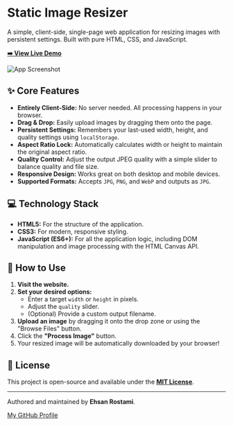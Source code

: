 # Static Image Resizer

A simple, client-side, single-page web application for resizing images with persistent settings. Built with pure HTML, CSS, and JavaScript.

**[➡️ View Live Demo]([https://ehsan-rostami.github.io/image-resizer/](https://ehsan-rostami.github.io/tools/image-resizer/index.html))**

<!-- 
    TODO for you: After you deploy, take a screenshot of the application and upload it 
    to your repository. Then, replace the line below with the link to your screenshot.
    For example: ![App Screenshot](./screenshot.png) 
-->
![App Screenshot](https://via.placeholder.com/600x400.png?text=./demo.png)

## ✨ Core Features

- **Entirely Client-Side:** No server needed. All processing happens in your browser.
- **Drag & Drop:** Easily upload images by dragging them onto the page.
- **Persistent Settings:** Remembers your last-used width, height, and quality settings using `localStorage`.
- **Aspect Ratio Lock:** Automatically calculates width or height to maintain the original aspect ratio.
- **Quality Control:** Adjust the output JPEG quality with a simple slider to balance quality and file size.
- **Responsive Design:** Works great on both desktop and mobile devices.
- **Supported Formats:** Accepts `JPG`, `PNG`, and `WebP` and outputs as `JPG`.

## 💻 Technology Stack

- **HTML5:** For the structure of the application.
- **CSS3:** For modern, responsive styling.
- **JavaScript (ES6+):** For all the application logic, including DOM manipulation and image processing with the HTML Canvas API.

## 🚀 How to Use

1.  **Visit the website.**
2.  **Set your desired options:**
    - Enter a target `width` or `height` in pixels.
    - Adjust the `quality` slider.
    - (Optional) Provide a custom output filename.
3.  **Upload an image** by dragging it onto the drop zone or using the "Browse Files" button.
4.  Click the **"Process Image"** button.
5.  Your resized image will be automatically downloaded by your browser!

## 📜 License

This project is open-source and available under the **[MIT License](LICENSE)**.

---

Authored and maintained by **Ehsan Rostami**.

[My GitHub Profile](https://github.com/ehsan-rostami)
